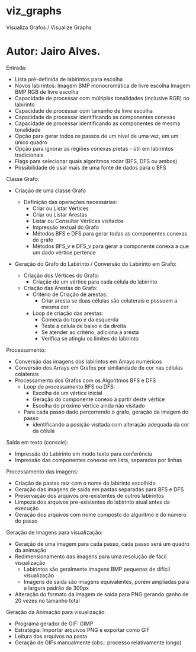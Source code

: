 # viz_graphs
Visualiza Grafos / Visualize Graphs
# Autor: Jairo Alves.

Entrada:
- Lista pré-definida de labirintos para escolha
- Novos labirintos: Imagem BMP monocromática de livre escolha
                    Imagem BMP RGB de livre escolha
- Capacidade de processar com múltiplas tonalidades (inclusive RGB) no labirinto
- Capacidade de processar com tamanho de livre escolha
- Capacidade de processar identificando as componentes conexas
- Capacidade de processar identificando as componentes de mesma tonalidade
- Opção para gerar todos os passos de um nível de uma vez, em um único quadro
- Opção para ignorar as regiões conexas pretas - útil em labirintos tradicionais
- Flags para selecionar quais algoritmos rodar (BFS, DFS ou ambos)
- Possibilidade de usar mais de uma fonte de dados para o BFS

Classe Grafo:
- Criação de uma classe Grafo
  - Definição das operações necessárias:
    - Criar ou Listar Vértices
    - Criar ou Listar Arestas
    - Listar ou Consultar Vértices visitados
    - Impressão textual do Grafo
    - Métodos BFS e DFS para gerar todas as componentes conexas do grafo
    - Métodos BFS_v e DFS_v para gerar a componente conexa a que um dado vértice pertence

- Geração do Grafo do Labirinto / Conversão do Labirinto em Grafo:
    - Criação dos Vértices do Grafo:
      - Criação de um vértice para cada célula do labirinto
    - Criação das Arestas do Grafo:
      - Critério de Criação de arestas:
        - Criar aresta se duas células são colaterais e possuem a mesma cor
      - Loop de criação das arestas:
        - Comeca do topo e da esquerda
        - Testa a celula de baixo e da direita
        - Se atender ao critério, adiciona a aresta
        - Verifica se atingiu os limites do labirinto

Processamento:
- Conversão das imagens dos labirintos em Arrays numéricos
- Conversão dos Arrays em Grafos por similaridade de cor nas células colaterais
- Processamento dos Grafos com os Algoritmos BFS e DFS
  - Loop de processamento BFS ou DFS:
    - Escolha de um vértice inicial
    - Geração do componente conexo a partir deste vértice
    - Escolha do próximo vértice ainda não visitado
  - Para cada passo dado percorrendo o grafo, geração da imagem do passo
    - identificando a posição visitada com alteração adequada da cor da célula

Saída em texto (console):
- Impressão do Labirinto em modo texto para conferência
- Impressão das componentes conexas em lista, separadas por linhas

Processamento das imagens:
- Criação de pastas raiz com o nome do labirinto escolhido
- Geração das imagens de saída em pastas separadas para BFS e DFS
- Preservação dos arquivos pre-existentes de outros labirintos
- Limpeza dos arquivos pre-existentes do labirinto atual antes da execução
- Geração dos arquivos com nome composto do algoritmo e do número do passo

Geração de Imagens para visualização:
- Geração de uma imagem para cada passo, cada passo será um quadro da animação
- Redimensionamento das imagens para uma resolução de fácil visualização
  - Labirintos são geralmente imagens BMP pequenas de difícil visualização
  - Imagens de saída são imagens equivalentes, porém ampliadas para a largura padrão de 300px
- Alteração do formato da imagem de saída para PNG gerando ganho de 20 vezes no tamanho total

Geração da Animação para visualização:
- Programa gerador de GIF: GIMP
- Estratégia: Importar arquivos PNG e exportar como GIF
- Leitura dos arquivos na pasta
- Geração de GIFs manualmente (obs.: processo relativamente longo)
